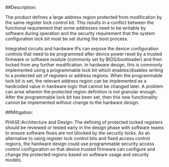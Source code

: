 ##Description:

The product defines a large address region protected from modification by the same register lock control bit. This results in a conflict between the functional requirement that some addresses need to be writable by software during operation and the security requirement that the system configuration lock bit must be set during the boot process.

Integrated circuits and hardware IPs can expose the device configuration controls that need to be programmed after device power reset by a trusted firmware or software module (commonly set by BIOS/bootloader) and then locked from any further modification. In hardware design, this is commonly implemented using a programmable lock bit which enables/disables writing to a protected set of registers or address regions. When the programmable lock bit is set, the relevant address region can be implemented as a hardcoded value in hardware logic that cannot be changed later. A problem can arise wherein the protected region definition is not granular enough. After the programmable lock bit has been set, then this new functionality cannot be implemented without change to the hardware design.

##Mitigation:


PHASE:Architecture and Design:
The defining of protected locked registers should be reviewed or tested early in the design phase with software teams to ensure software flows are not blocked by the security locks. As an alternative to using register lock control bits and fixed access control regions, the hardware design could use programmable security access control configuration so that device trusted firmware can configure and change the protected regions based on software usage and security models.

